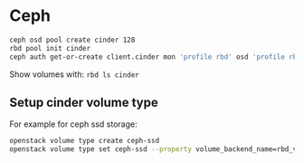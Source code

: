 # Ceph

```sh
ceph osd pool create cinder 128
rbd pool init cinder
ceph auth get-or-create client.cinder mon 'profile rbd' osd 'profile rbd pool=cinder'
```

Show volumes with: `rbd ls cinder`

## Setup cinder volume type

For example for ceph ssd storage:
```sh
openstack volume type create ceph-ssd
openstack volume type set ceph-ssd --property volume_backend_name=rbd_volumes
```
